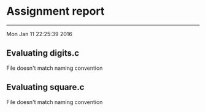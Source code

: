 # Assignment report
---
Mon Jan 11 22:25:39 2016

## Evaluating digits.c

File doesn't match naming convention

## Evaluating square.c

File doesn't match naming convention

